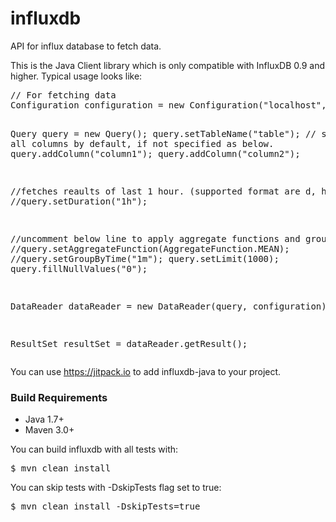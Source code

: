 # influxdb
API for influx database to fetch data.

<p>This is the Java Client library which is only compatible with InfluxDB 0.9 and higher.
Typical usage looks like:</p>
<pre>// For fetching data
Configuration configuration = new Configuration("localhost", "8086", "root", "root", "mydb");

Query query = new Query();
query.setTableName("table");
// selects all columns by default, if not specified as below.
query.addColumn("column1");
query.addColumn("column2");

//fetches reaults of last 1 hour. (supported format are d, h, m, s)
//query.setDuration("1h");

//uncomment below line to apply aggregate functions and grouping 
//query.setAggregateFunction(AggregateFunction.MEAN);
//query.setGroupByTime("1m");
query.setLimit(1000);
query.fillNullValues("0");

DataReader dataReader = new DataReader(query, configuration);

ResultSet resultSet = dataReader.getResult();</pre>

You can use https://jitpack.io to add influxdb-java to your project.

<h3>Build Requirements</h3>
<ul>
<li>Java 1.7+</li>
<li>Maven 3.0+</li>
</ul>

<p>You can build influxdb with all tests with:</p>
<pre>$ mvn clean install</pre>


<p>You can skip tests with -DskipTests flag set to true:</p>
<pre>$ mvn clean install -DskipTests=true</pre>
